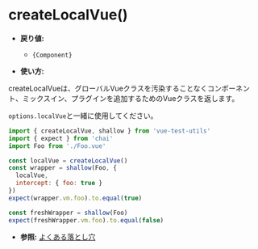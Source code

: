 # createLocalVue()

- **戻り値:**
  - `{Component}`

- **使い方:**

createLocalVueは、グローバルVueクラスを汚染することなくコンポーネント、ミックスイン、プラグインを追加するためのVueクラスを返します。

`options.localVue`と一緒に使用してください。

```js
import { createLocalVue, shallow } from 'vue-test-utils'
import { expect } from 'chai'
import Foo from './Foo.vue'

const localVue = createLocalVue()
const wrapper = shallow(Foo, {
  localVue,
  intercept: { foo: true }
})
expect(wrapper.vm.foo).to.equal(true)

const freshWrapper = shallow(Foo)
expect(freshWrapper.vm.foo).to.equal(false)
```

- **参照:** [よくある落とし穴](/ja/common-gotchas.md)